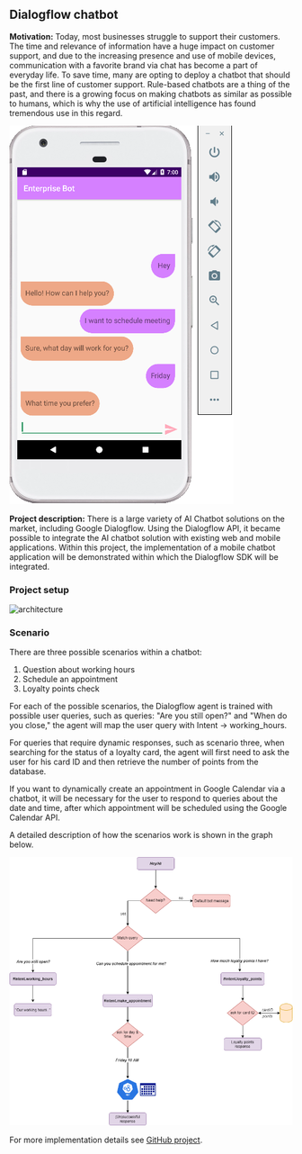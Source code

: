 ## Dialogflow chatbot

**Motivation:** Today, most businesses struggle to support their customers. The time and relevance of information have a huge impact on customer support, and due to the increasing presence and use of mobile devices, communication with a favorite brand via chat has become a part of everyday life. To save time, many are opting to deploy a chatbot that should be the first line of customer support. Rule-based chatbots are a thing of the past, and there is a growing focus on making chatbots as similar as possible to humans, which is why the use of artificial intelligence has found tremendous use in this regard.

![Chatbot](/images/metting.PNG) 

**Project description:** There is a large variety of AI Chatbot solutions on the market, including Google Dialogflow. Using the Dialogflow API, it became possible to integrate the AI chatbot solution with existing web and mobile applications. Within this project, the implementation of a mobile chatbot application will be demonstrated within which the Dialogflow SDK will be integrated.

### Project setup


![architecture](/images/graph_dialogflow(1).png)


### Scenario

There are three possible scenarios within a chatbot:
1. Question about working hours
2. Schedule an appointment
3. Loyalty points check

For each of the possible scenarios, the Dialogflow agent is trained with possible user queries, such as queries:
"Are you still open?" and "When do you close," the agent will map the user query with Intent -> working_hours.

For queries that require dynamic responses, such as scenario three, when searching for the status of a loyalty card, the agent will first need to ask the user for his card ID and then retrieve the number of points from the database.

If you want to dynamically create an appointment in Google Calendar via a chatbot, it will be necessary for the user to respond to queries about the date and time, after which appointment will be scheduled using the Google Calendar API.

A detailed description of how the scenarios work is shown in the graph below.

![use case](/images/dialogflow.png)

For more implementation details see [GitHub project](https://github.com/vildanap/DialogflowChatbot).

